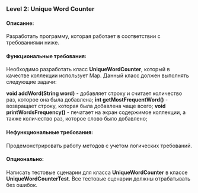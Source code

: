 ### Level 2: Unique Word Counter

#### Описание:

Разработать программу, которая работает в соответствии с требованиями ниже.

#### Функциональные требования:

Необходимо разработать класс **UniqueWordCounter**, который в качестве коллекции использует Map. 
Данный класс должен выполнять следующие задачи:

**void addWord(String word)** - добавляет строку и считает количество раз, которое она была добавлена;
**int getMostFrequentWord()** - возвращает строку, которая была добавлена чаще всего;
**void printWordsFrequency()** - печатает на экран содержимое коллекции, а также количество раз, которое слово было добавлено;

#### Нефункциональные требования:

Продемонстрировать работу методов с учетом логических требований.

#### Опционально: 
Написать тестовые сценарии для класса **UniqueWordCounter** в классе **UniqueWordCounterTest**. 
Все тестовые сценарии должны отрабатывать без ошибок.